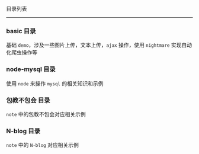 目录列表

----


### basic 目录

基础 `demo`，涉及一些图片上传，文本上传，`ajax` 操作，使用 `nightmare` 实现自动化爬虫操作等


### node-mysql 目录

使用 `node` 来操作 `mysql` 的相关知识和示例


### 包教不包会 目录

`note` 中的包教不包会对应相关示例


### N-blog 目录

`note` 中的 `N-blog` 对应相关示例